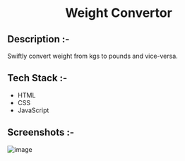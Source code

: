 # <p align="center">Weight Convertor</p>

## Description :-

Swiftly convert weight from kgs to pounds and vice-versa.

## Tech Stack :-

- HTML
- CSS
- JavaScript

## Screenshots :-

![image](https://github.com/kom-senapati/CalcDiverse/assets/92045934/506bbcf0-ee19-4463-8c7f-db74339f95d8)
